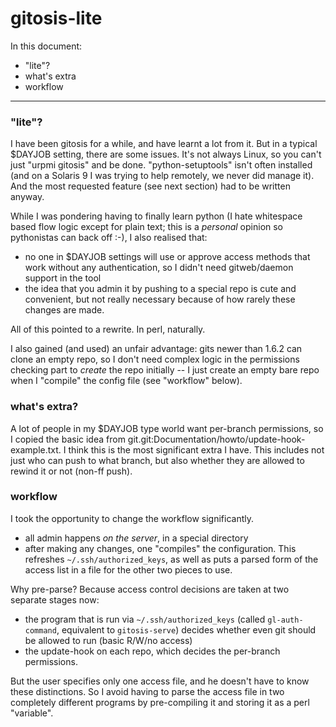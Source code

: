 # gitosis-lite

In this document:

  * "lite"?
  * what's extra
  * workflow

----

### "lite"?

I have been gitosis for a while, and have learnt a lot from it.  But in a
typical $DAYJOB setting, there are some issues.  It's not always Linux, so you
can't just "urpmi gitosis" and be done.  "python-setuptools" isn't often
installed (and on a Solaris 9 I was trying to help remotely, we never did
manage it).  And the most requested feature (see next section) had to be
written anyway.

While I was pondering having to finally learn python (I hate whitespace based
flow logic except for plain text; this is a *personal* opinion so pythonistas
can back off :-), I also realised that:

  * no one in $DAYJOB settings will use or approve access methods that work
    without any authentication, so I didn't need gitweb/daemon support in the
    tool
  * the idea that you admin it by pushing to a special repo is cute and
    convenient, but not really necessary because of how rarely these changes
    are made.

All of this pointed to a rewrite.  In perl, naturally.

I also gained (and used) an unfair advantage: gits newer than 1.6.2 can clone
an empty repo, so I don't need complex logic in the permissions checking part
to *create* the repo initially -- I just create an empty bare repo when I
"compile" the config file (see "workflow" below).

### what's extra?

A lot of people in my $DAYJOB type world want per-branch permissions, so I
copied the basic idea from
git.git:Documentation/howto/update-hook-example.txt.  I think this is the most
significant extra I have.  This includes not just who can push to what branch,
but also whether they are allowed to rewind it or not (non-ff push).

### workflow

I took the opportunity to change the workflow significantly.

  * all admin happens *on the server*, in a special directory
  * after making any changes, one "compiles" the configuration.  This
    refreshes `~/.ssh/authorized_keys`, as well as puts a parsed form of the
    access list in a file for the other two pieces to use.

Why pre-parse?  Because access control decisions are taken at two separate
stages now:

  * the program that is run via `~/.ssh/authorized_keys` (called
    `gl-auth-command`, equivalent to `gitosis-serve`) decides whether even git
    should be allowed to run (basic R/W/no access)
  * the update-hook on each repo, which decides the per-branch permissions.

But the user specifies only one access file, and he doesn't have to know these
distinctions.  So I avoid having to parse the access file in two completely
different programs by pre-compiling it and storing it as a perl "variable".
